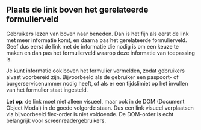 <!-- @license CC0-1.0 -->

## Plaats de link boven het gerelateerde formulierveld

Gebruikers lezen van boven naar beneden. Dan is het fijn als eerst de link met meer informatie komt, en daarna pas het gerelateerde formulierveld. Geef dus eerst de link met de informatie die nodig is om een keuze te maken en dan pas het formulierveld waarop deze informatie van toepassing is.

Je kunt informatie ook boven het formulier vermelden, zodat gebruikers alvast voorbereid zijn.
Bijvoorbeeld als de gebruiker een paspoort- of burgerservicenummer nodig heeft, of als er een tijdslimiet op het invullen van het formulier staat ingesteld.

**Let op**: de link moet niet alleen visueel, maar ook in de DOM (Document Object Modal) in de goede volgorde staan.
Dus een link visueel verplaatsen via bijvoorbeeld flex-order is niet voldoende. De DOM-order is echt belangrijk voor screenreadergebruikers.

